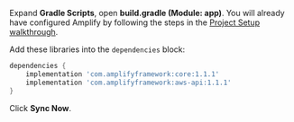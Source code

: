 Expand **Gradle Scripts**, open **build.gradle (Module: app)**. You will already have configured Amplify by following the steps in the [Project Setup walkthrough](~/lib/project-setup/create-application.md).

Add these libraries into the `dependencies` block:
```groovy
dependencies {
    implementation 'com.amplifyframework:core:1.1.1'
    implementation 'com.amplifyframework:aws-api:1.1.1'
}
```

Click **Sync Now**.